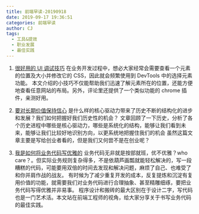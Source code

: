 ```yaml
---
title: 前端早读-20190918
date: 2019-09-17 19:36:51
categories: 前端早读
author: CJ
tags:
  - 工具&提效
  - 职业发展
  - 最佳实践
---
```

1. [很好用的 UI 调试技巧](https://mp.weixin.qq.com/s/gJI3d5DJO12JUp2KTO416w)
在业务开发过程中，想必大家经常会需要查看一个元素的位置及大小并修改它的 CSS，因此就会频繁使用到 DevTools 中的选择元素功能。
本文介绍的小技巧不仅能帮助我们迅速了解元素所在的位置，还能方便地查看任意网站的布局。另外，评论里还提供了一个类似功能的 chrome 插件，亲测好用。

2. [要对长期价值保持信心](https://mp.weixin.qq.com/s/8wqrlhAeBEPBZbMaICMZXg)
是什么样的核⼼驱动⼒带来了历史不断的结构化的进步和发展？我们如何把握好我们历史性的机会？
文章回顾了一下历史，分析了各个历史进程中哪些是核心驱动力，哪些是系统化的结构，能够让我们看到未来，能够让我们比较好地识别方向，以更系统地把握住我们的机会
虽然这篇文章主要是写给创业者看的，但是我们又何尝不是在创业呢？


3. [我是如何将业务代码写优雅的](https://www.yuque.com/antfe/blog/oa9fl4)
业务代码无非就是按部就班，优不优雅？who care？。但实际业务规则复杂得多，不是依葫芦画瓢就能轻松解决的，写一段糟糕的代码，可能要用双倍的时间去发现和解决问题，麻烦了自己、也难受了和你并肩作战的战友。
有时候为了减少重复开发的成本，反复提炼和沉淀有复用价值的功能，就需要我们对业务代码进行合理抽象、甚至精雕细琢，要把业务代码写得优雅并非易事。
程序设计和搬砖的最大区别在于设计二字，写代码也是一门艺术活。本文站在前端工程师的视角，给大家分享关于书写业务代码的最佳实践。
